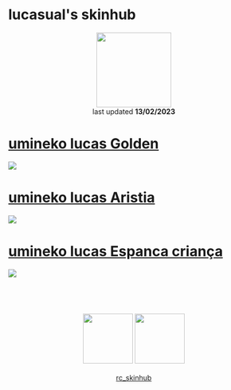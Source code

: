 # lucasual's skinhub
<p align="center">
<a href="https://osu.ppy.sh/users/19779106">
  <img src="https://a.ppy.sh/19779106"  
       width="150"
       height="150"></a>
<br>
last updated <b>13/02/2023</b>
</p>

# [umineko lucas Golden](https://github.com/ryancranie/skinhub/raw/tyfh/player/lucasual/umineko%20lucas%20Golden.osk)
[![](https://i.imgur.com/iOfGWqo.jpeg)](https://github.com/ryancranie/skinhub/raw/tyfh/player/lucasual/umineko%20lucas%20Golden.osk)

# [umineko lucas Aristia](https://github.com/ryancranie/skinhub/raw/tyfh/player/lucasual/umineko%20lucas%20Aristia.osk)
[![](https://i.imgur.com/81ETUdK.jpeg)](https://github.com/ryancranie/skinhub/raw/tyfh/player/lucasual/umineko%20lucas%20Aristia.osk)

# [umineko lucas Espanca criança](https://github.com/ryancranie/skinhub/raw/tyfh/player/lucasual/umineko%20lucas%20Espanca%20crian%C3%A7a.osk)
[![](https://i.imgur.com/gwkzJC8.jpeg)](https://github.com/ryancranie/skinhub/raw/tyfh/player/lucasual/umineko%20lucas%20Espanca%20crian%C3%A7a.osk)

#
<p align="center">
  <br></br>
  <a href="https://www.youtube.com/channel/UCa0w_93_MGTYeo5OxHHNuJQ">
  <img src="https://i.imgur.com/YWbDUUy.png"  
       width="100" 
       height="100"></a>
  <a href="https://twitter.com/brainaneurysm0">
  <img src="https://i.imgur.com/PUQ5uWf.png" 
       width="100" 
       height="100"></a>
  <br></br>
  <a href="https://github.com/ryancranie/skinhub">rc_skinhub</a>
 </p>



